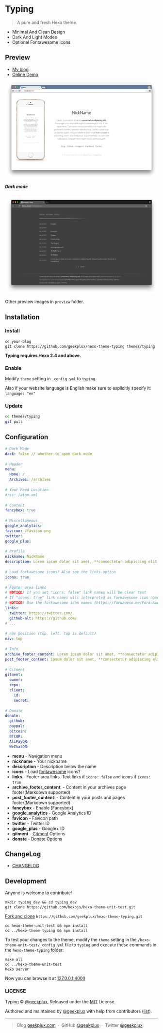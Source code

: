 # Typing

> A pure and fresh Hexo theme.

* Minimal And Clean Design
* Dark And Light Modes
* Optional Fontawesome Icons

## Preview

- [My blog](http://geekplux.com)
- [Online Demo](http://geekplux.github.io/hexo-theme-typing/)

![](preview/preview.png)

##### Dark mode

![](preview/preview-dark-mode.png)

Other preview images in `preview` folder.

## Installation

### Install

```shell
cd your-blog
git clone https://github.com/geekplux/hexo-theme-typing themes/typing
```

**Typing requires Hexo 2.4 and above.**

### Enable

Modify `theme` setting in `_config.yml` to `typing`.

Also if your website language is English make sure to explicitly specify it: `language: "en"`

### Update

``` bash
cd themes/typing
git pull
```

## Configuration

``` yml
# Dark Mode
dark: false // whether to open dark mode

# Header
menu:
  Home: /
  Archives: /archives

# Your Feed Location
#rss: /atom.xml

# Content
fancybox: true

# Miscellaneous
google_analytics:
favicon: /favicon.png
twitter:
google_plus:

# Profile
nickname: NickName
description: Lorem ipsum dolor sit amet, **consectetur adipiscing elit.** Fusce eget urna vitae velit *eleifend interdum at ac* nisi.

# Load forkawesome icons? Also see the links option
icons: true

# Footer area links
# NOTICE) If you set "icons: false" link names will be clear text
# If "icons: true" link names will interpreted as forkawesome icon names
# NOTICE) Use the forkawesome icon names (https://forkaweso.me/Fork-Awesome/icons/) without the fa- prefix
links:
  twitter: https://twitter.com/
  github-alt: https://github.com/
# ...

# nav position (top, left. top is default)
nav: top

# Info
archive_footer_content: Lorem ipsum dolor sit amet, **consectetur adipiscing elit.** Fusce eget urna vitae velit *eleifend interdum at ac* nisi.
post_footer_content: ipsum dolor sit amet, **consectetur adipiscing elit.** Fusce eget urna vitae velit *eleifend interdum at ac* nisi.

# Gitment
gitment:
  owner:
  repo:
  client:
    id:
    secret:

# Donate
donate:
  github:
  paypal:
  bitcoin:
  BTCQR:
  AliPayQR:
  WeChatQR:
```

- **menu** - Navigation menu
- **nickname** - Your nickname
- **description** - Description below the name
- **icons** - Load [fontawesome](http://fontawesome.io/) icons?
- **links** - Footer area links. Text links if `icons: false` and icons if `icons: true`
- **archive_footer_content**: - Content in your archives page footer(Markdown supported)
- **post_footer_content**: - Content in your posts and pages footer(Markdown supported)
- **fancybox** - Enable [Fancybox]
- **google_analytics** - Google Analytics ID
- **favicon** - Favicon path
- **twitter** - Twitter ID
- **google_plus** - Google+ ID
- **gitment** - [Gitment](https://github.com/imsun/gitment) Options
- **donate** - Donate Options


## ChangeLog

- [CHANGELOG](CHANGELOG.md)

## Development

Anyone is welcome to contribute!

```shell
mkdir typing_dev && cd typing_dev
git clone https://github.com/hexojs/hexo-theme-unit-test.git
```
[Fork and clone](https://help.github.com/articles/fork-a-repo/) `https://github.com/geekplux/hexo-theme-typing.git`
```shell
cd hexo-theme-unit-test && npm install
cd ../hexo-theme-typing && npm install
```
To test your changes to the theme, modify the `theme` setting in the
`/hexo-theme-unit-test/_config.yml` file to `typing` and
execute these commands in the `hexo-theme-typing` folder:
```shell
make all
cd ../hexo-theme-unit-test
hexo server
```
Now you can browse it at [127.0.0.1:4000](http://127.0.0.1:4000/)


### LICENSE

Typing © [@geekplux](https://github.com/geekplux), Released under the [MIT](LICENSE) License.

Authored and maintained by [@geekplux](https://github.com/geekplux) with help from contributors ([list](https://github.com/geekplux/hexo-theme-typing/graphs/contributors)).

---

> Blog [geekplux.com](http://geekplux.com) &nbsp;&middot;&nbsp;
> GitHub [@geekplux](https://github.com/geekplux) &nbsp;&middot;&nbsp;
> Twitter [@geekplux](https://twitter.com/geekplux)
